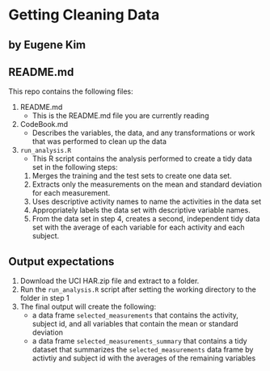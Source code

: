 # Getting Cleaning Data
## by Eugene Kim
## README.md

This repo contains the following files:

1. README.md
	- This is the README.md file you are currently reading
2. CodeBook.md
	- Describes the variables, the data, and any transformations or work that was performed to clean up the data
3. `run_analysis.R`
	- This R script contains the analysis performed to create a tidy data set in the following steps:
     1. Merges the training and the test sets to create one data set.
     2. Extracts only the measurements on the mean and standard deviation for each measurement.
     3. Uses descriptive activity names to name the activities in the data set
     4. Appropriately labels the data set with descriptive variable names.
     5. From the data set in step 4, creates a second, independent tidy data set with the average of each variable for each activity and each subject.

## Output expectations
1. Download the UCI HAR.zip file and extract to a folder.
2. Run the `run_analysis.R` script after setting the working directory to the folder in step 1
3. The final output will create the following:
	- a data frame `selected_measurements` that contains the activity, subject id, and all variables that contain the mean or standard deviation
	- a data frame `selected_measurements_summary` that contains a tidy dataset that summarizes the `selected_measurements` data frame by activtiy and subject id with the averages of the remaining variables